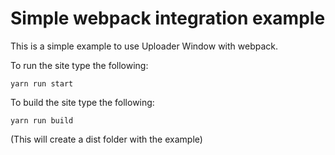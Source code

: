 # Simple webpack integration example

This is a simple example to use Uploader Window with webpack.

To run the site type the following:

`yarn run start`

To build the site type the following:

`yarn run build`

(This will create a dist folder with the example)